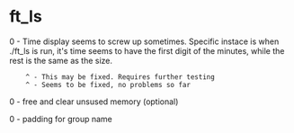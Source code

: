 # ft_ls

0	-	Time display seems to screw up sometimes. Specific instace
		is when ./ft_ls is run, it's time seems to have the first
		digit of the minutes, while the rest is the same as the
		size.

		^ - This may be fixed. Requires further testing
		^ - Seems to be fixed, no problems so far

0	-	free and clear unsused memory	(optional)

0	-	padding for group name
